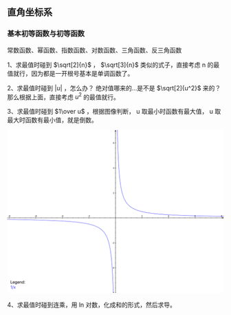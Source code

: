 ## 直角坐标系

### 基本初等函数与初等函数

常数函数、幂函数、指数函数、对数函数、三角函数、反三角函数

1、求最值时碰到 $\sqrt[2]{n}$ ， $\sqrt[3]{n}$ 类似的式子，直接考虑 n 的最值就行，因为都是一开根号基本是单调函数了。

2、求最值时碰到 $|u|$ ，怎么办？ 绝对值哪来的...是不是 $\sqrt[2]{u^2}$ 来的？那么根据上面，直接考虑 $u^2$ 的最值就行。

3、求最值时碰到 $1\over u$ ，根据图像判断， u 取最小时函数有最大值， u 取最大时函数有最小值，就是倒数。

![img](https://raw.githubusercontent.com/darktimer/Gallery/master/Calculous/1.1.3.1-1.jpg)

4、求最值时碰到连乘，用 ln 对数，化成和的形式，然后求导。